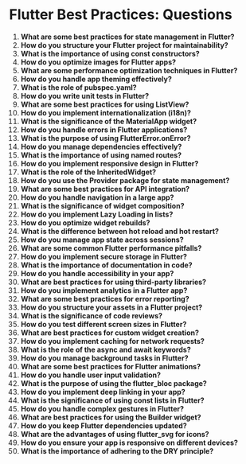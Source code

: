 # Flutter Best Practices: Questions

1. **What are some best practices for state management in Flutter?**
2. **How do you structure your Flutter project for maintainability?**
3. **What is the importance of using const constructors?**
4. **How do you optimize images for Flutter apps?**
5. **What are some performance optimization techniques in Flutter?**
6. **How do you handle app theming effectively?**
7. **What is the role of pubspec.yaml?**
8. **How do you write unit tests in Flutter?**
9. **What are some best practices for using ListView?**
10. **How do you implement internationalization (i18n)?**
11. **What is the significance of the MaterialApp widget?**
12. **How do you handle errors in Flutter applications?**
13. **What is the purpose of using FlutterError.onError?**
14. **How do you manage dependencies effectively?**
15. **What is the importance of using named routes?**
16. **How do you implement responsive design in Flutter?**
17. **What is the role of the InheritedWidget?**
18. **How do you use the Provider package for state management?**
19. **What are some best practices for API integration?**
20. **How do you handle navigation in a large app?**
21. **What is the significance of widget composition?**
22. **How do you implement Lazy Loading in lists?**
23. **How do you optimize widget rebuilds?**
24. **What is the difference between hot reload and hot restart?**
25. **How do you manage app state across sessions?**
26. **What are some common Flutter performance pitfalls?**
27. **How do you implement secure storage in Flutter?**
28. **What is the importance of documentation in code?**
29. **How do you handle accessibility in your app?**
30. **What are best practices for using third-party libraries?**
31. **How do you implement analytics in a Flutter app?**
32. **What are some best practices for error reporting?**
33. **How do you structure your assets in a Flutter project?**
34. **What is the significance of code reviews?**
35. **How do you test different screen sizes in Flutter?**
36. **What are best practices for custom widget creation?**
37. **How do you implement caching for network requests?**
38. **What is the role of the async and await keywords?**
39. **How do you manage background tasks in Flutter?**
40. **What are some best practices for Flutter animations?**
41. **How do you handle user input validation?**
42. **What is the purpose of using the flutter_bloc package?**
43. **How do you implement deep linking in your app?**
44. **What is the significance of using const lists in Flutter?**
45. **How do you handle complex gestures in Flutter?**
46. **What are best practices for using the Builder widget?**
47. **How do you keep Flutter dependencies updated?**
48. **What are the advantages of using flutter_svg for icons?**
49. **How do you ensure your app is responsive on different devices?**
50. **What is the importance of adhering to the DRY principle?**
